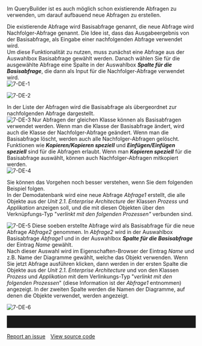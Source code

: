 

Im QueryBuilder ist es auch möglich schon existierende Abfragen zu
verwenden, um darauf aufbauend neue Abfragen zu erstellen.

Die existierende Abfrage wird Basisabfrage genannt, die neue Abfrage
wird Nachfolger-Abfrage genannt. Die Idee ist, dass das Ausgabeergebnis
von der Basisabfrage, als Eingabe einer nachfolgenden Abfrage verwendet
wird.  
Um diese Funktionalität zu nutzen, muss zunächst eine Abfrage aus der
Auswahlbox Basisabfrage gewählt werden. Danach wählen Sie für die
ausgewählte Abfrage eine Spalte in der Auswahlbox ***Spalte für die
Basisabfrage***, die dann als Input für die Nachfolger-Abfrage verwendet
wird.  
![7-DE-1](//images.ctfassets.net/6mz8d8cle1nl/74r3Nhjl7iqKkIMYMq8AeK/931f889e644e2716771b12028a74c931/7-DE-1.png)

![7-DE-2](//images.ctfassets.net/6mz8d8cle1nl/74r3Nhjl7iqKkIMYMq8AeK/a76104047fa86f60d9ed5395984fdfb2/7-DE-2.png) 
  
In der Liste der Abfragen wird die Basisabfrage als übergeordnet zur
nachfolgenden Abfrage dargestellt.  
![7-DE-3](//images.ctfassets.net/6mz8d8cle1nl/5JcGmF6TDi84s6eEuksaG8/29a97ccf3dffff20a20116e6adfae05f/7-DE-3.png)
Nur Abfragen der gleichen Klasse können als Basisabfragen verwendet
werden. Wenn man die Klasse der Basisabfrage ändert, wird auch die
Klasse der Nachfolger-Abfrage geändert. Wenn man die Basisabfrage
löscht, werden auch alle Nachfolger-Abfragen gelöscht. Funktionen wie
***Kopieren/Kopieren speziell*** und ***Einfügen/Einfügen speziell***
sind für die Abfragen erlaubt. Wenn man ***Kopieren speziell*** für die
Basisabfrage auswählt, können auch Nachfolger-Abfragen mitkopiert
werden.   
![7-DE-4](//images.ctfassets.net/6mz8d8cle1nl/1hnQQQidP686sKEQgS2aKq/305423c709388c4a5b88a83fbf9c60dc/7-DE-4.png)
  
Sie können das Vorgehen noch besser verstehen, wenn Sie dem folgenden
Beispiel folgen.  
In der Demodatenbank wird eine neue Abfrage *Abfrage1* erstellt, die
alle Objekte aus der *Unit 2.1. Enterprise Architecture* der Klassen
*Prozess* und *Applikation* anzeigen soll, und die mit diesen Objekten
über den Verknüpfungs-Typ "*verlinkt mit den folgenden Prozessen"*
verbunden sind.

![7-DE-5](//images.ctfassets.net/6mz8d8cle1nl/4P9DTOuxgc0GAumAS2Moyi/18a497ef24743bb87abee324fbd3f2ff/7-DE-5.png)
Diese soeben erstellte Abfrage wird als Basisabfrage für die neue
Abfrage *Abfrage2* genommen. In *Abfrage2* wird in der Auswahlbox
Basisabfrage *Abfrage1* und in der Auswahlbox ***Spalte für die
Basisabfrage*** der Eintrag *Name* gewählt.  
Nach dieser Auswahl wird im Eigenschaften-Browser der Eintrag *Name* und
z.B. Name der Diagramme gewählt, welche das Objekt verwenden. Wenn Sie
jetzt Abfrage ausführen klicken, dann werden in der ersten Spalte die
Objekte aus der *Unit 2.1. Enterprise Architecture* und von den Klassen
*Prozess* und *Applikation* mit dem Verlinkungs-Typ "*verlinkt mit den
folgenden Prozessen*" (diese Information ist der *Abfrage1* entnommen)
angezeigt. In der zweiten Spalte werden die Namen der Diagramme, auf
denen die Objekte verwendet, werden angezeigt.

![7-DE-6](//images.ctfassets.net/6mz8d8cle1nl/1FgMrBwL9ySeqMuccim8Cc/3c7d938b1545b0d3be697d286fbbfcca/7-DE-6.png)
  
  


<hr style="padding-top:2rem" />
<a href="https://github.com/process4/docs/issues" target="_blank" class="bgw btn btn-primary btn-lg shadow-sm">Report an issue</a>
<a href="https://github.com/process4/docs" target="_blank" class="bgw btn btn-primary btn-lg shadow-sm" style="margin-left:10px;">View source code</a>
